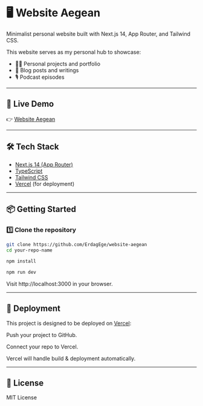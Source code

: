 # 🖥 Website Aegean

Minimalist personal website built with Next.js 14, App Router, and Tailwind CSS.

This website serves as my personal hub to showcase:
- 🧑‍💻 Personal projects and portfolio
- 📝 Blog posts and writings
- 🎙 Podcast episodes

---

## 🚀 Live Demo

👉 [Website Aegean](https://website-aegean.vercel.app/)

---

## 🛠 Tech Stack

- [Next.js 14 (App Router)](https://nextjs.org/)
- [TypeScript](https://www.typescriptlang.org/)
- [Tailwind CSS](https://tailwindcss.com/)
- [Vercel](https://vercel.com/) (for deployment)

---

## 📦 Getting Started

### 1️⃣ Clone the repository

```bash
git clone https://github.com/ErdagEge/website-aegean
cd your-repo-name
```

```bash
npm install
```

```bash
npm run dev
```

Visit http://localhost:3000 in your browser.

---

## 🚀 Deployment
This project is designed to be deployed on [Vercel](https://vercel.com):

Push your project to GitHub.

Connect your repo to Vercel.

Vercel will handle build & deployment automatically.

---

## 📄 License
MIT License
